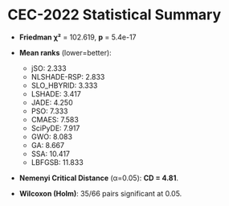 # CEC-2022 Statistical Summary

- **Friedman χ²** = 102.619, **p** = 5.4e-17

- **Mean ranks** (lower=better):

  - jSO: 2.333
  - NLSHADE-RSP: 2.833
  - SLO_HBYRID: 3.333
  - LSHADE: 3.417
  - JADE: 4.250
  - PSO: 7.333
  - CMAES: 7.583
  - SciPyDE: 7.917
  - GWO: 8.083
  - GA: 8.667
  - SSA: 10.417
  - LBFGSB: 11.833

- **Nemenyi Critical Distance** (α=0.05): **CD = 4.81**.

- **Wilcoxon (Holm)**: 35/66 pairs significant at 0.05.
